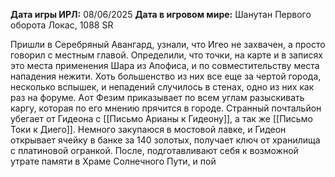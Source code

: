 **Дата игры ИРЛ:** 08/06/2025
**Дата в игровом мире:** Шанутан Первого оборота Локас, 1088 SR

Пришли в Серебряный Авангард, узнали, что Игео не захвачен, а просто говорил с местным главой. Определили, что точки, на карте и в записях это места применения Шара из Апофиса, и по совместительству места нападения нежити. Хоть большенство из них все еще за чертой города, несколько вспышек, и непадений случилось в стенах, одно из них как раз на форуме. Аот Фезим приказывает по всем углам разыскивать каргу, которая по его мнению прячится в городе.  Странный почтальйон убегает от Гидеона с [[Письмо Арианы к Гидеону]], а так же  [[Письмо Токи к Диего]]. Немного закупаюся в мостовой лавке, и Гидеон открывает ячейку в банке за 140 золотых, получает ключ от хранилища с платиновой огранкой. После, подготавливают себя к возможной утрате памяти в Храме Солнечного Пути, и пой